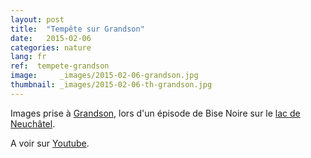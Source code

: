```yaml
---
layout: post
title:  "Tempête sur Grandson"
date:   2015-02-06
categories: nature
lang: fr
ref:  tempete-grandson
image:     _images/2015-02-06-grandson.jpg
thumbnail: _images/2015-02-06-th-grandson.jpg
---
```

Images prise à [Grandson][grandson], lors d'un épisode de Bise Noire sur le [lac de Neuchâtel][lac-neuch].

A voir sur [Youtube][youtube].

[grandson]:  https://fr.wikipedia.org/wiki/Grandson
[lac-neuch]: https://fr.wikipedia.org/wiki/Lac_de_Neuchâtel
[youtube]:   https://www.youtube.com/watch?v=UM0GShKhMkg
